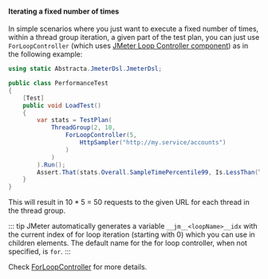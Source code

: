 #### Iterating a fixed number of times

In simple scenarios where you just want to execute a fixed number of times, within a thread group iteration, a given part of the test plan, you can just use `ForLoopController` (which uses [JMeter Loop Controller component](https://jmeter.apache.org/usermanual/component_reference.html#Loop_Controller)) as in the following example:

```cs
using static Abstracta.JmeterDsl.JmeterDsl;

public class PerformanceTest
{
    [Test]
    public void LoadTest()
    {
        var stats = TestPlan(
            ThreadGroup(2, 10,
                ForLoopController(5,
                    HttpSampler("http://my.service/accounts")
                )
            )
        ).Run();
        Assert.That(stats.Overall.SampleTimePercentile99, Is.LessThan(TimeSpan.FromSeconds(5)));
    }
}
```

This will result in 10 * 5 = 50 requests to the given URL for each thread in the thread group.

::: tip
JMeter automatically generates a variable `__jm__<loopName>__idx` with the current index of for loop iteration (starting with 0) which you can use in children elements. The default name for the for loop controller, when not specified, is `for`.
:::

Check [ForLoopController](/Abstracta.JmeterDsl/Core/Controllers/ForLoopController.cs) for more details.
